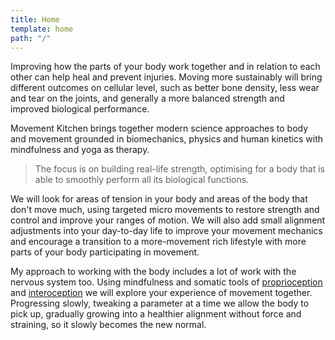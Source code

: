 ```yaml
---
title: Home
template: home
path: "/"
---
```


Improving how the parts of your body work together and in relation to each other can help heal and prevent injuries. Moving more sustainably will bring different outcomes on cellular level, such as better bone density, less wear and tear on the joints, and generally a more balanced strength and improved biological performance. 

Movement Kitchen brings together modern science approaches to body and movement grounded in biomechanics, physics and human kinetics with mindfulness and yoga as therapy.

> The focus is on building real-life strength, optimising for a body that is able to smoothly perform all its biological functions.

We will look for areas of tension in your body and areas of the body that don't move much, using targeted micro movements to restore strength and control and improve your ranges of motion. We will also add small alignment adjustments into your day-to-day life to improve your movement mechanics and encourage a transition to a more-movement rich lifestyle with more parts of your body participating in movement. 

My approach to working with the body includes a lot of work with the nervous system too. Using mindfulness and somatic tools of [proprioception](http://www.the-scientist.com/?articles.view/articleNo/46796/title/Proprioception--The-Sense-Within/) and [interoception](https://www.ncbi.nlm.nih.gov/pubmed/12965300) we will explore your experience of movement together. Progressing slowly, tweaking a parameter at a time we allow the body to pick up, gradually growing into a healthier alignment without force and straining, so it slowly becomes the new normal.